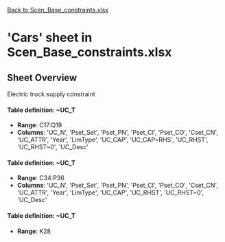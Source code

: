[Back to Scen_Base_constraints.xlsx](README.md)

# 'Cars' sheet in Scen_Base_constraints.xlsx

## Sheet Overview

Electric truck supply constraint

#### Table definition: ~UC_T
- **Range**: C17:Q19
- **Columns**: 'UC_N', 'Pset_Set', 'Pset_PN', 'Pset_CI', 'Pset_CO', 'Cset_CN', 'UC_ATTR', 'Year', 'LimType', 'UC_CAP', 'UC_CAP~RHS', 'UC_RHST', 'UC_RHST~0', 'UC_Desc'

#### Table definition: ~UC_T
- **Range**: C34:P36
- **Columns**: 'UC_N', 'Pset_Set', 'Pset_PN', 'Pset_CI', 'Pset_CO', 'Cset_CN', 'UC_ATTR', 'Year', 'LimType', 'UC_CAP', 'UC_RHST', 'UC_RHST~0', 'UC_Desc'

#### Table definition: ~UC_T
- **Range**: K28
